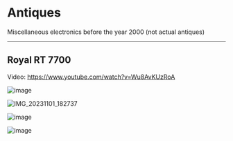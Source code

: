 # Antiques
Miscellaneous electronics before the year 2000 (not actual antiques)

---
Royal RT 7700 
---

Video: https://www.youtube.com/watch?v=Wu8AvKUzRoA

![image](https://github.com/hatonthecat/Antiques/assets/76194453/cd96be90-2fc6-484d-945a-1aca23c76fa8)

![IMG_20231101_182737](https://github.com/hatonthecat/Antiques/assets/76194453/de29b415-6331-4440-b9b3-943cb1c985e3)

![image](https://github.com/hatonthecat/Antiques/assets/76194453/77dcfb56-1d85-44f6-acee-ca08fd0654de)

![image](https://github.com/hatonthecat/Antiques/assets/76194453/a840f6c8-f06e-4213-900d-d625af296c56)

